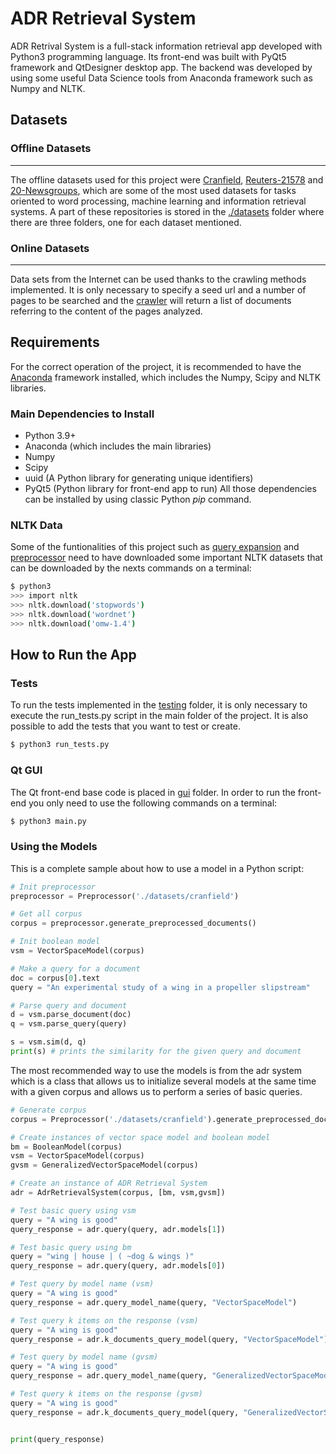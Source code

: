 # ADR Retrieval System
 ADR Retrival System is a full-stack information retrieval app developed with Python3 programming language. Its front-end was
 built with PyQt5 framework and QtDesigner desktop app. The backend was developed by using some useful Data Science tools from
 Anaconda framework such as Numpy and NLTK.
 
## Datasets

### Offline Datasets
 ---
 The offline datasets used for this project were [Cranfield](http://ir.dcs.gla.ac.uk/resources/test_collections/cran/), [Reuters-21578](https://archive.ics.uci.edu/ml/datasets/reuters-21578+text+categorization+collection) and [20-Newsgroups](http://qwone.com/~jason/20Newsgroups/), which are some of the most used datasets for tasks oriented to word processing, machine learning and information retrieval systems. A part of these repositories is stored in the [./datasets](https://github.com/rolysr/adr-retrieval-system/tree/main/datasets) folder where there are three folders, one for each dataset mentioned.
 
 ### Online Datasets
 ---
 Data sets from the Internet can be used thanks to the crawling methods implemented. It is only necessary to specify a seed url and a number of pages to be searched and the [crawler](https://github.com/rolysr/adr-retrieval-system/blob/main/utils/crawler.py) will return a list of documents referring to the content of the pages analyzed.
 
 ## Requirements
  For the correct operation of the project, it is recommended to have the [Anaconda](https://www.anaconda.com/) framework installed, which includes the Numpy, Scipy and NLTK libraries.
  
  ### Main Dependencies to Install
   - Python 3.9+
   - Anaconda (which includes the main libraries)
   - Numpy
   - Scipy
   - uuid (A Python library for generating unique identifiers)
   - PyQt5 (Python library for front-end app to run)
All  those dependencies can be installed by using classic Python *pip* command.

### NLTK Data
Some of the funtionalities of this project such as [query expansion](https://github.com/rolysr/adr-retrieval-system/blob/main/utils/query_expansion.py) and [preprocessor](https://github.com/rolysr/adr-retrieval-system/blob/main/utils/preprocessor.py) need to have downloaded some important NLTK datasets that can be downloaded by the nexts commands on a terminal:

```bash
$ python3
>>> import nltk
>>> nltk.download('stopwords')
>>> nltk.download('wordnet')
>>> nltk.download('omw-1.4')
```

## How to Run the App

### Tests
To run the tests implemented in the [testing](https://github.com/rolysr/adr-retrieval-system/tree/main/testing) folder, it is only necessary to execute the run_tests.py script in the main folder of the project. It is also possible to add the tests that you want to test or create.
```bash
$ python3 run_tests.py
```

### Qt GUI
The Qt front-end base code is placed in [gui](https://github.com/rolysr/adr-retrieval-system/tree/main/gui) folder. In order to run the front-end you only need to use the following commands on a terminal:
```bash
$ python3 main.py
```

### Using the Models
This is a complete sample about how to use a model in a Python script:
```python
# Init preprocessor
preprocessor = Preprocessor('./datasets/cranfield')

# Get all corpus
corpus = preprocessor.generate_preprocessed_documents()

# Init boolean model
vsm = VectorSpaceModel(corpus)

# Make a query for a document
doc = corpus[0].text
query = "An experimental study of a wing in a propeller slipstream"

# Parse query and document
d = vsm.parse_document(doc)
q = vsm.parse_query(query)

s = vsm.sim(d, q)
print(s) # prints the similarity for the given query and document
```
The most recommended way to use the models is from the adr system which is a class that allows us to initialize several models at the same time with a given corpus and allows us to perform a series of basic queries.

```python
# Generate corpus
corpus = Preprocessor('./datasets/cranfield').generate_preprocessed_documents()

# Create instances of vector space model and boolean model
bm = BooleanModel(corpus)
vsm = VectorSpaceModel(corpus)
gvsm = GeneralizedVectorSpaceModel(corpus)

# Create an instance of ADR Retrieval System
adr = AdrRetrievalSystem(corpus, [bm, vsm,gvsm])

# Test basic query using vsm
query = "A wing is good"
query_response = adr.query(query, adr.models[1])

# Test basic query using bm
query = "wing | house | ( ~dog & wings )"
query_response = adr.query(query, adr.models[0])

# Test query by model name (vsm)
query = "A wing is good"
query_response = adr.query_model_name(query, "VectorSpaceModel")

# Test query k items on the response (vsm)
query = "A wing is good"
query_response = adr.k_documents_query_model(query, "VectorSpaceModel")

# Test query by model name (gvsm)
query = "A wing is good"
query_response = adr.query_model_name(query, "GeneralizedVectorSpaceModel")

# Test query k items on the response (gvsm)
query = "A wing is good"
query_response = adr.k_documents_query_model(query, "GeneralizedVectorSpaceModel")


print(query_response)
```
